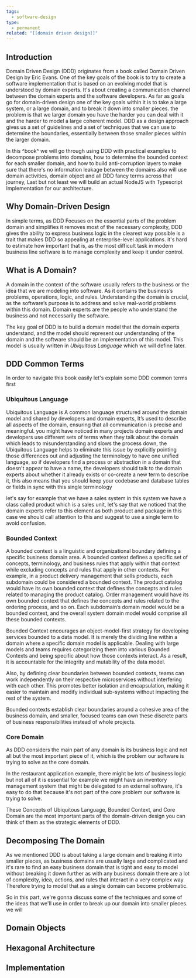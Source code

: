 ```yaml
---
tags:
  - software-design
type:
  - permanent
related: "[[domain driven design]]"
---
```


## Introduction

Domain Driven Design (DDD) originates from a book called Domain Driven Design by Eric Evans. One of the key goals of the book is to try to create a software implementation that is based on an evolving model that is understood by domain experts. It's about creating a communication channel between the domain experts and the software developers. As far as goals go for domain-driven design one of the key goals within it is to take a large system, or a large domain, and to break it down into smaller pieces. the problem is that we larger domain you have the harder you can deal with it and the harder to model a large coherent model. DDD as a design approach gives us a set of guidelines and a set of techniques that we can use to determine the boundaries, essentially between those smaller pieces within the larger domain. 

In this ^book^ we will go through using DDD with practical examples to decompose problems into domains, how to determine the bounded context for each smaller domain, and how to build anti-corruption layers to make sure that there's no information leakage between the domains also will use domain activities, domain object and all DDD fancy terms across that journey, Last but not least we will build an actual NodeJS with Typescript Implementation for our architecture.

## Why Domain-Driven Design
In simple terms, as DDD Focuses on the essential parts of the problem domain and simplifies it removes most of the necessary complexity, DDD gives the ability to express business logic in the clearest way possible is a trait that makes DDD so appealing at enterprise-level applications. it's hard to estimate how important that is, as the most difficult task in modern business line software is to manage complexity and keep it under control.

## What is A Domain?

A domain in the context of the software usually refers to the business or the idea that we are modeling into software. As it contains the business’s problems, operations, logic, and rules. Understanding the domain is crucial, as the software’s purpose is to address and solve real-world problems within this domain.
Domain experts are the people who understand the business and not necessarily the software.

The key goal of DDD is to build a domain model that the domain experts understand, and the model should represent our understanding of the domain and the software should be an implementation of this model. This model is usually written in *Ubiquitous Language* which we will define later.
## DDD Common Terms

In order to navigate this book easily let's explain some DDD common terms first

### Ubiquitous Language 
Ubiquitous Language is A common language structured around the domain model and shared by developers and domain experts, It’s used to describe all aspects of the domain, ensuring that all communication is precise and meaningful. you might have noticed in many projects domain experts and developers use different sets of terms when they talk about the domain which leads to misunderstanding and slows the process down, the Ubiquitous Language helps to eliminate this issue by explicitly pointing those differences out and adjusting the terminology to have one unified language, so if developers find a process or abstraction in a domain that doesn't appear to have a name, the developers should talk to the domain experts about whether it already exists or co-create a new term to describe it, this also means that you should keep your codebase and database tables or fields in sync with this single terminology 

let's say for example that we have a sales system in this system we have a class called product which is a sales unit, let's say that we noticed that the domain experts refer to this element as both product and package in this case we should call attention to this and suggest to use a single term to avoid confusion. 

### Bounded Context

A bounded context is a linguistic and organizational boundary defining a specific business domain area. A bounded context defines a specific set of concepts, terminology, and business rules that apply within that context while excluding concepts and rules that apply in other contexts.
For example, in a product delivery management that sells products, each subdomain could be considered a bounded context. The product catalog would have its own bounded context that defines the concepts and rules related to managing the product catalog. Order management would have its own bounded context that defines the concepts and rules related to the ordering process, and so on. Each subdomain’s domain model would be a bounded context, and the overall system domain model would comprise all these bounded contexts.

Bounded Context encourages an object-model-first strategy for developing services bounded to a data model. It is merely the dividing line within a domain where a specific domain model is applicable. Dealing with large models and teams requires categorizing them into various Bounded Contexts and being specific about how those contexts interact. As a result, it is accountable for the integrity and mutability of the data model.

Also, by defining clear boundaries between bounded contexts, teams can work independently on their respective microservices without interfering with each other. This promotes better isolation and encapsulation, making it easier to maintain and modify individual sub-systems without impacting the rest of the system.

Bounded contexts establish clear boundaries around a cohesive area of the business domain, and smaller, focused teams can own these discrete parts of business responsibilities instead of whole projects.

### Core Domain

As DDD considers the main part of any domain is its business logic and not all but the most important piece of it, which is the problem our software is trying to solve as the core domain.

In the restaurant application example, there might be lots of business logic but not all of it is essential for example we might have an inventory management system that might be delegated to an external software, it's easy to do that because it's not part of the core problem our software is trying to solve.


These Concepts of Ubiquitous Language, Bounded Context, and Core Domain are the most important parts of the domain-driven design you can think of them as the strategic elements of DDD.


## Decomposing The Domain
As we mentioned DDD is about taking a large domain and breaking it into smaller pieces, as business domains are usually large and complicated and it's rare to find an easy business domain that is tight and easy to model without breaking it down further as with any business domain there are a lot of complexity, idea, actions, and rules that interact in a very complex way Therefore trying to model that as a single domain can become problematic.

So in this part, we're gonna discuss some of the techniques and some of the ideas that we'll use in order to break up our domain into smaller pieces. we will 
## Domain Objects

## Hexagonal Architecture 

## Implementation 


